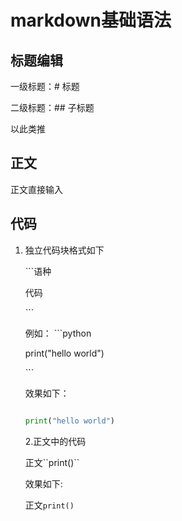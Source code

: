 # markdown基础语法
## 标题编辑

一级标题：# 标题

二级标题：## 子标题

以此类推

## 正文

正文直接输入

## 代码

1. 独立代码块格式如下

    \```语种

    代码
    
    \```
    

    例如：
    \```python

    print("hello world")

    \```

    效果如下：
    ```python

    print("hello world")

    ```
    
    2.正文中的代码

    正文\``print()``

    效果如下:

    正文``print()``

